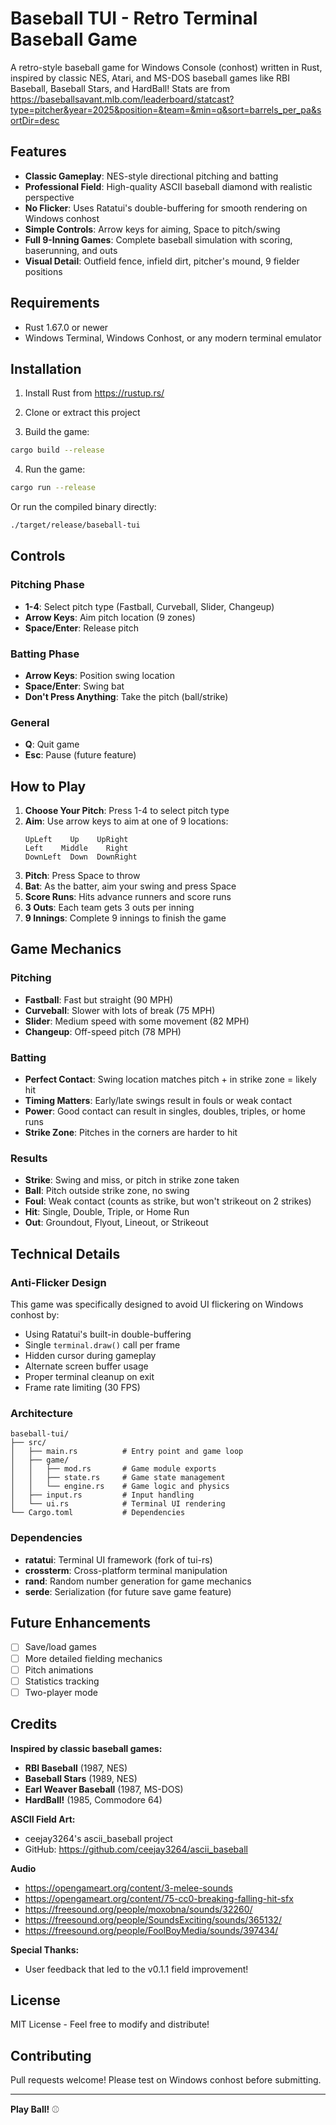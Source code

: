 # Baseball TUI - Retro Terminal Baseball Game

A retro-style baseball game for Windows Console (conhost) written in Rust, inspired by classic NES, Atari, and MS-DOS baseball games like RBI Baseball, Baseball Stars, and HardBall! Stats are from https://baseballsavant.mlb.com/leaderboard/statcast?type=pitcher&year=2025&position=&team=&min=q&sort=barrels_per_pa&sortDir=desc

## Features

- **Classic Gameplay**: NES-style directional pitching and batting
- **Professional Field**: High-quality ASCII baseball diamond with realistic perspective
- **No Flicker**: Uses Ratatui's double-buffering for smooth rendering on Windows conhost
- **Simple Controls**: Arrow keys for aiming, Space to pitch/swing
- **Full 9-Inning Games**: Complete baseball simulation with scoring, baserunning, and outs
- **Visual Detail**: Outfield fence, infield dirt, pitcher's mound, 9 fielder positions

## Requirements

- Rust 1.67.0 or newer
- Windows Terminal, Windows Conhost, or any modern terminal emulator

## Installation

1. Install Rust from https://rustup.rs/

2. Clone or extract this project

3. Build the game:
```bash
cargo build --release
```

4. Run the game:
```bash
cargo run --release
```

Or run the compiled binary directly:
```bash
./target/release/baseball-tui
```

## Controls

### Pitching Phase
- **1-4**: Select pitch type (Fastball, Curveball, Slider, Changeup)
- **Arrow Keys**: Aim pitch location (9 zones)
- **Space/Enter**: Release pitch

### Batting Phase
- **Arrow Keys**: Position swing location
- **Space/Enter**: Swing bat
- **Don't Press Anything**: Take the pitch (ball/strike)

### General
- **Q**: Quit game
- **Esc**: Pause (future feature)

## How to Play

1. **Choose Your Pitch**: Press 1-4 to select pitch type
2. **Aim**: Use arrow keys to aim at one of 9 locations:
   ```
   UpLeft    Up    UpRight
   Left    Middle    Right
   DownLeft  Down  DownRight
   ```
3. **Pitch**: Press Space to throw
4. **Bat**: As the batter, aim your swing and press Space
5. **Score Runs**: Hits advance runners and score runs
6. **3 Outs**: Each team gets 3 outs per inning
7. **9 Innings**: Complete 9 innings to finish the game

## Game Mechanics

### Pitching
- **Fastball**: Fast but straight (90 MPH)
- **Curveball**: Slower with lots of break (75 MPH)
- **Slider**: Medium speed with some movement (82 MPH)
- **Changeup**: Off-speed pitch (78 MPH)

### Batting
- **Perfect Contact**: Swing location matches pitch + in strike zone = likely hit
- **Timing Matters**: Early/late swings result in fouls or weak contact
- **Power**: Good contact can result in singles, doubles, triples, or home runs
- **Strike Zone**: Pitches in the corners are harder to hit

### Results
- **Strike**: Swing and miss, or pitch in strike zone taken
- **Ball**: Pitch outside strike zone, no swing
- **Foul**: Weak contact (counts as strike, but won't strikeout on 2 strikes)
- **Hit**: Single, Double, Triple, or Home Run
- **Out**: Groundout, Flyout, Lineout, or Strikeout

## Technical Details

### Anti-Flicker Design
This game was specifically designed to avoid UI flickering on Windows conhost by:
- Using Ratatui's built-in double-buffering
- Single `terminal.draw()` call per frame
- Hidden cursor during gameplay
- Alternate screen buffer usage
- Proper terminal cleanup on exit
- Frame rate limiting (30 FPS)

### Architecture
```
baseball-tui/
├── src/
│   ├── main.rs          # Entry point and game loop
│   ├── game/
│   │   ├── mod.rs       # Game module exports
│   │   ├── state.rs     # Game state management
│   │   └── engine.rs    # Game logic and physics
│   ├── input.rs         # Input handling
│   └── ui.rs            # Terminal UI rendering
└── Cargo.toml           # Dependencies
```

### Dependencies
- **ratatui**: Terminal UI framework (fork of tui-rs)
- **crossterm**: Cross-platform terminal manipulation
- **rand**: Random number generation for game mechanics
- **serde**: Serialization (for future save game feature)

## Future Enhancements

- [ ] Save/load games
- [ ] More detailed fielding mechanics
- [ ] Pitch animations
- [ ] Statistics tracking
- [ ] Two-player mode

## Credits

**Inspired by classic baseball games:**
- **RBI Baseball** (1987, NES)
- **Baseball Stars** (1989, NES)
- **Earl Weaver Baseball** (1987, MS-DOS)
- **HardBall!** (1985, Commodore 64)

**ASCII Field Art:**
- ceejay3264's ascii_baseball project
- GitHub: https://github.com/ceejay3264/ascii_baseball

**Audio**
- https://opengameart.org/content/3-melee-sounds
- https://opengameart.org/content/75-cc0-breaking-falling-hit-sfx
- https://freesound.org/people/moxobna/sounds/32260/
- https://freesound.org/people/SoundsExciting/sounds/365132/
- https://freesound.org/people/FoolBoyMedia/sounds/397434/

**Special Thanks:**
- User feedback that led to the v0.1.1 field improvement!

## License

MIT License - Feel free to modify and distribute!

## Contributing

Pull requests welcome! Please test on Windows conhost before submitting.

---

**Play Ball!** ⚾